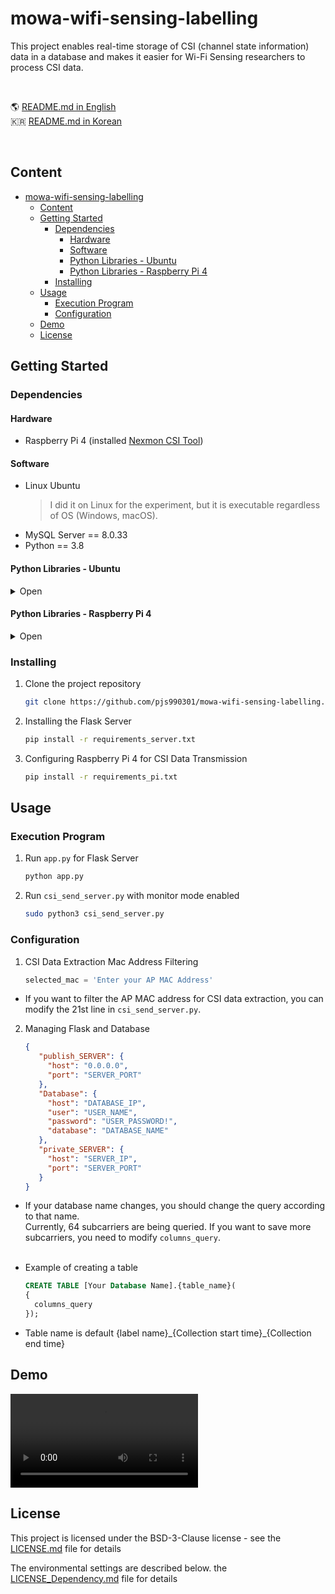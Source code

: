 # mowa-wifi-sensing-labelling

This project enables real-time storage of CSI (channel state information) data in a database and makes it easier for
Wi-Fi Sensing researchers to process CSI data.

<br/>

🌎 [README.md in English](https://github.com/oss-inc/mowa-wifi-sensing-labelling/blob/main/README.md)  
🇰🇷  [README.md in Korean](https://github.com/oss-inc/mowa-wifi-sensing-labelling/blob/main/README_KO.md)

<br/>


## Content

<!-- TOC -->
* [mowa-wifi-sensing-labelling](#mowa-wifi-sensing-labelling)
  * [Content](#content)
  * [Getting Started](#getting-started)
    * [Dependencies](#dependencies)
      * [Hardware](#hardware)
      * [Software](#software)
      * [Python Libraries - Ubuntu](#python-libraries---ubuntu)
      * [Python Libraries - Raspberry Pi 4](#python-libraries---raspberry-pi-4)
    * [Installing](#installing)
  * [Usage](#usage)
    * [Execution Program](#execution-program)
    * [Configuration](#configuration)
  * [Demo](#demo)
  * [License](#license)
<!-- TOC -->

## Getting Started

### Dependencies

#### Hardware

* Raspberry Pi 4 (installed [Nexmon CSI Tool](https://github.com/seemoo-lab/nexmon_csi))

#### Software

* Linux Ubuntu
  > I did it on Linux for the experiment, but it is executable regardless of OS (Windows, macOS).
* MySQL Server == 8.0.33
* Python == 3.8

#### Python Libraries - Ubuntu

<details>
<summary>Open </summary>
<div markdown="1">

* Flask
* mysql-connector-python

</div>
</details>

#### Python Libraries - Raspberry Pi 4

<details>
<summary>Open </summary>
<div markdown="1">

* pypcap
* dpkt
* keyboard
* pandas
* numpy
* requests

</div>
</details>

### Installing

1. Clone the project repository

      ```sh
      git clone https://github.com/pjs990301/mowa-wifi-sensing-labelling.git
      ```

2. Installing the Flask Server

      ```sh
      pip install -r requirements_server.txt
      ```

3. Configuring Raspberry Pi 4 for CSI Data Transmission

      ```sh
      pip install -r requirements_pi.txt
      ```

## Usage

### Execution Program

1. Run `app.py` for Flask Server

      ```sh 
      python app.py 
      ```

2. Run `csi_send_server.py` with monitor mode enabled

      ```sh 
      sudo python3 csi_send_server.py 
      ```

### Configuration

1. CSI Data Extraction Mac Address Filtering

      ``` python
      selected_mac = 'Enter your AP MAC Address'
      ```

* If you want to filter the AP MAC address for CSI data extraction, you can modify the 21st line
  in `csi_send_server.py`.

2. Managing Flask and Database

      ```json
      {
         "publish_SERVER": {
           "host": "0.0.0.0",
           "port": "SERVER_PORT"
         },
         "Database": {
           "host": "DATABASE_IP",
           "user": "USER_NAME",
           "password": "USER_PASSWORD!",
           "database": "DATABASE_NAME"
         },
         "private_SERVER": {
           "host": "SERVER_IP",
           "port": "SERVER_PORT"
         }
      }
      ```

* If your database name changes, you should change the query according to that name. <br>Currently, 64 subcarriers are
  being queried. If you want to save more subcarriers, you need to modify `columns_query`. <br><br>
* Example of creating a table

  ```sql
  CREATE TABLE [Your Database Name].{table_name}(
  {
    columns_query
  });
  ```

* Table name is default {label name}\_{Collection start time}\_{Collection end time}

## Demo

<video src="https://github.com/oss-inc/mowa-wifi-sensing-labelling/assets/70201882/b2ab5211-743e-47a0-adb7-20b0a41a3d7c" controls="controls">
</video>

## License

This project is licensed under the BSD-3-Clause license - see
the [LICENSE.md](https://github.com/pjs990301/mowa-wifi-sensing-labelling/blob/main/LICENSE) file for details

The environmental settings are described below.
the [LICENSE_Dependency.md](https://github.com/oss-inc/mowa-wifi-sensing-labelling/blob/main/LICENSE_Dependency.md) file for details


